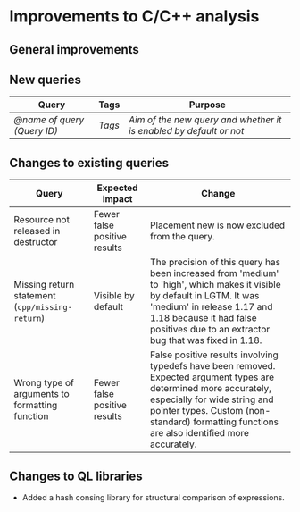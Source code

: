 # Improvements to C/C++ analysis

## General improvements

## New queries

| **Query**                   | **Tags**  | **Purpose**                                                        |
|-----------------------------|-----------|--------------------------------------------------------------------|
| *@name of query (Query ID)* | *Tags*    |*Aim of the new query and whether it is enabled by default or not*  |

## Changes to existing queries

| **Query**                  | **Expected impact**    | **Change**                                                       |
|----------------------------|------------------------|------------------------------------------------------------------|
| Resource not released in destructor | Fewer false positive results | Placement new is now excluded from the query. |
| Missing return statement (`cpp/missing-return`) | Visible by default | The precision of this query has been increased from 'medium' to 'high', which makes it visible by default in LGTM. It was 'medium' in release 1.17 and 1.18 because it had false positives due to an extractor bug that was fixed in 1.18. |
| Wrong type of arguments to formatting function | Fewer false positive results | False positive results involving typedefs have been removed.  Expected argument types are determined more accurately, especially for wide string and pointer types.  Custom (non-standard) formatting functions are also identified more accurately. |

## Changes to QL libraries

* Added a hash consing library for structural comparison of expressions.
